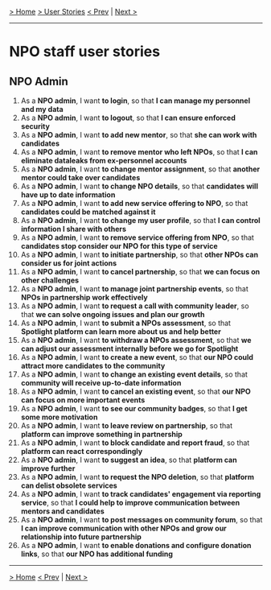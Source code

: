 [> Home](../README.md)  [> User Stories](README.md)
[< Prev]()  |  [Next >]()

<hr />

# NPO staff user stories

## NPO Admin
1. As a <b>NPO admin</b>, I want <b>to login</b>, so that <b>I can manage my personnel and my data</b>
2. As a <b>NPO admin</b>, I want <b>to logout</b>, so that <b>I can ensure enforced security</b>
3. As a <b>NPO admin</b>, I want <b>to add new mentor</b>, so that <b>she can work with candidates</b>
4. As a <b>NPO admin</b>, I want <b>to remove mentor who left NPOs</b>, so that <b>I can eliminate dataleaks from ex-personnel accounts</b>
5. As a <b>NPO admin</b>, I want <b>to change mentor assignment</b>, so that <b>another mentor could take over candidates</b>
6. As a <b>NPO admin</b>, I want <b>to change NPO details</b>, so that <b>candidates will have up to date information</b>
7. As a <b>NPO admin</b>, I want <b>to add new service offering to NPO</b>, so that <b>candidates could be matched against it</b>
8. As a <b>NPO admin</b>, I want <b>to change my user profile</b>, so that <b>I can control information I share with others</b>
9. As a <b>NPO admin</b>, I want <b>to remove service offering from NPO</b>, so that <b>candidates stop consider our NPO for this type of service</b>
10. As a <b>NPO admin</b>, I want <b>to initiate partnership</b>, so that <b>other NPOs can consider us for joint actions</b>
11. As a <b>NPO admin</b>, I want <b>to cancel partnership</b>, so that <b>we can focus on other challenges</b>
12. As a <b>NPO admin</b>, I want <b>to manage joint partnership events</b>, so that <b>NPOs in partnership work effectively</b>
13. As a <b>NPO admin</b>, I want <b>to request a call with community leader</b>, so that <b>we can solve ongoing issues and plan our growth</b>
14. As a <b>NPO admin</b>, I want <b>to submit a NPOs assessment</b>, so that <b>Spotlight platform can learn more about us and help better</b>
15. As a <b>NPO admin</b>, I want <b>to withdraw a NPOs assessment</b>, so that <b>we can adjust our assessment internally before we go for Spotlight</b>
16. As a <b>NPO admin</b>, I want <b>to create a new event</b>, so that <b>our NPO could attract more candidates to the community</b>
17. As a <b>NPO admin</b>, I want <b>to change an existing event details</b>, so that <b>community will receive up-to-date information</b>
18. As a <b>NPO admin</b>, I want <b>to cancel an existing event</b>, so that <b>our NPO can focus on more important events</b>
19. As a <b>NPO admin</b>, I want <b>to see our community badges</b>, so that <b>I get some more motivation</b>
20. As a <b>NPO admin</b>, I want <b>to leave review on partnership</b>, so that <b>platform can improve something in partnership</b>
21. As a <b>NPO admin</b>, I want <b>to block candidate and report fraud</b>, so that <b>platform can react correspondingly</b>
22. As a <b>NPO admin</b>, I want <b>to suggest an idea</b>, so that <b>platform can improve further</b>
23. As a <b>NPO admin</b>, I want <b>to request the NPO deletion</b>, so that <b>platform can delist obsolete services</b>
24. As a <b>NPO admin</b>, I want <b>to track candidates' engagement via reporting service</b>, so that <b>I could help to improve communication between mentors and candidates</b>
25. As a <b>NPO admin</b>, I want <b>to post messages on community forum</b>, so that <b>I can improve communication with other NPOs and grow our relationship into future partnership</b>
25. As a <b>NPO admin</b>, I want <b>to enable donations and configure donation links</b>, so that <b>our NPO has additional funding</b>


<hr />

[> Home](../README.md)
[< Prev]()  |  [Next >]()
